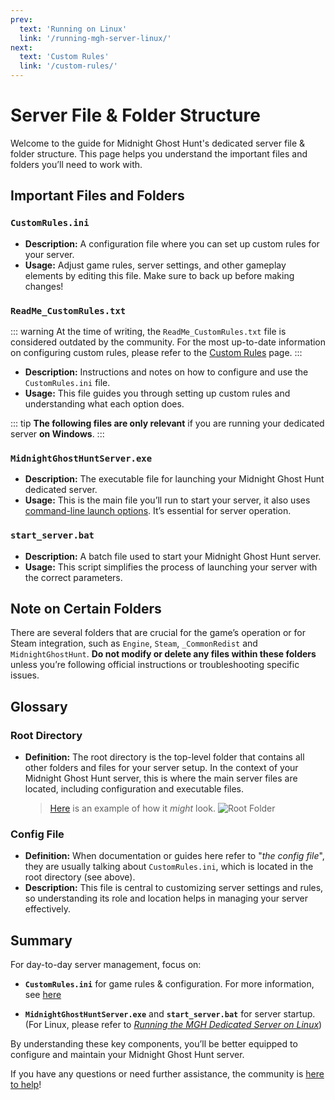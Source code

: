 ```yaml
---
prev:
  text: 'Running on Linux'
  link: '/running-mgh-server-linux/'
next:
  text: 'Custom Rules'
  link: '/custom-rules/'
---
```


# Server File & Folder Structure

Welcome to the guide for Midnight Ghost Hunt's dedicated server file & folder structure. This page helps you understand the important files and folders you’ll need to work with.

## Important Files and Folders

### `CustomRules.ini`
- **Description:** A configuration file where you can set up custom rules for your server.
- **Usage:** Adjust game rules, server settings, and other gameplay elements by editing this file. Make sure to back up before making changes!

<!-- ### `ReadMe_BanList.txt`
- **Description:** A text file that provides information on how to manage banned players and IPs.
- **Usage:** Review this file to understand the process for banning players, ensuring a smoother and fairer gameplay experience. -->

### `ReadMe_CustomRules.txt`
::: warning
At the time of writing, the `ReadMe_CustomRules.txt` file is considered outdated by the community. For the most up-to-date information on configuring custom rules, please refer to the [Custom Rules](../custom-rules/) page.
:::
- **Description:** Instructions and notes on how to configure and use the `CustomRules.ini` file.
- **Usage:** This file guides you through setting up custom rules and understanding what each option does.

::: tip
**The following files are only relevant** if you are running your dedicated server **on Windows**.
:::

### `MidnightGhostHuntServer.exe`
- **Description:** The executable file for launching your Midnight Ghost Hunt dedicated server.
- **Usage:** This is the main file you’ll run to start your server, it also uses [command-line launch options](../command-line-launch-options/). It’s essential for server operation.

### `start_server.bat`
- **Description:** A batch file used to start your Midnight Ghost Hunt server.
- **Usage:** This script simplifies the process of launching your server with the correct parameters.

## Note on Certain Folders

There are several folders that are crucial for the game’s operation or for Steam integration, such as `Engine`, `Steam`, `_CommonRedist` and `MidnightGhostHunt`. **Do not modify or delete any files within these folders** unless you’re following official instructions or troubleshooting specific issues.

## Glossary

### Root Directory
- **Definition:** The root directory is the top-level folder that contains all other folders and files for your server setup. In the context of your Midnight Ghost Hunt server, this is where the main server files are located, including configuration and executable files.
    > [Here](../i/root-folder.png) is an example of how it *might* look.
    > ![Root Folder](../i/root-folder.png)

### Config File
- **Definition:** When documentation or guides here refer to "*the config file*", they are usually talking about `CustomRules.ini`, which is located in the root directory (see above).
- **Description:** This file is central to customizing server settings and rules, so understanding its role and location helps in managing your server effectively.

## Summary

For day-to-day server management, focus on:
- **`CustomRules.ini`** for game rules & configuration. For more information, see [here](../custom-rules/)
<!-- - **`ReadMe_BanList.txt`** and **`ReadMe_CustomRules.txt`** for guidelines and instructions. -->
- **`MidnightGhostHuntServer.exe`** and **`start_server.bat`** for server startup. (For Linux, please refer to *[Running the MGH Dedicated Server on Linux](../running-mgh-server-linux/)*)

By understanding these key components, you’ll be better equipped to configure and maintain your Midnight Ghost Hunt server.

If you have any questions or need further assistance, the community is [here to help](https://discord.gg/midnightghosthunt)!